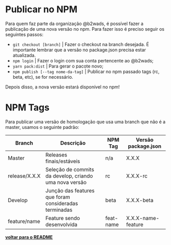 # Publicar no NPM

Para quem faz parte da organização @b2wads, é possível fazer a publicação de uma nova versão no npm. Para fazer isso é preciso seguir os seguintes passos:

* `git checkout [branch]` | Fazer o checkout na branch desejada. É importante lembrar que a versão no package.json precisa estar atualizada.
* `npm login` | Fazer o login com sua conta pertencente ao @b2wads;
* `yarn pack:dist` | Para gerar o pacote novo;
* `npm publish [--tag nome-da-tag]` | Publicar no npm passado tags (rc, beta, etc), se for necessário.

Depois disso, a nova versão estará disponível no npm!

# NPM Tags

Para publicar uma versão de homologação que usa uma branch que não é a master, usamos o seguinte padrão:

| Branch        | Descrição                                                             | NPM Tag   | Versão package.json |
|---------------|-----------------------------------------------------------------------|-----------|---------------------|
| Master        | Releases finais/estáveis                                              | n/a       | X.X.X               |
| release/X.X.X | Seleção de commits da develop, criando uma nova versão                | rc        | X.X.X-rc            |
| Develop       | Junção das features que foram consideradas terminadas                 | beta      | X.X.X-beta          |
| feature/name  | Feature sendo desenvolvida                                            | feat-name | X.X.X-name-feature  |

**[voltar para o README](../README.md#Manual)**
